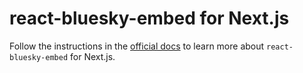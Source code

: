 # react-bluesky-embed for Next.js

Follow the instructions in the [official docs](https://react-bluesky-embed.vercel.app/react/next) to learn more about `react-bluesky-embed` for Next.js.
